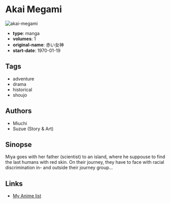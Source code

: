# Akai Megami

![akai-megami](https://cdn.myanimelist.net/images/manga/1/26271.jpg)

-   **type**: manga
-   **volumes**: 1
-   **original-name**: 赤い女神
-   **start-date**: 1970-01-19

## Tags

-   adventure
-   drama
-   historical
-   shoujo

## Authors

-   Miuchi
-   Suzue (Story & Art)

## Sinopse

Miya goes with her father (scientist) to an island, where he suppouse to find the last humans with red skin. On their journey, they have to face with racial discrimination in- and outside their journey group...

## Links

-   [My Anime list](https://myanimelist.net/manga/17387/Akai_Megami)
